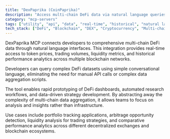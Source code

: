```yaml
---
title: "DexPaprika (CoinPaprika)"
description: "Access multi-chain DeFi data via natural language queries. Explore token metrics, DEX analytics, and market trends across blockchains."
category: "mcp-servers"
tags: ["utility", "api", "data", "real-time", "historical", "natural language processing", "DeFi analytics", "multi-chain data"]
tech_stack: ["DeFi", "Blockchain", "DEX", "Cryptocurrency", "Multi-chain Analytics", "Natural Language Processing"]
---
```


DexPaprika MCP connects developers to comprehensive multi-chain DeFi data through natural language interfaces. This integration provides real-time access to token prices, trading volumes, liquidity metrics, and historical performance analytics across multiple blockchain networks. 

Developers can query complex DeFi datasets using simple conversational language, eliminating the need for manual API calls or complex data aggregation scripts.

The tool enables rapid prototyping of DeFi dashboards, automated research workflows, and data-driven strategy development. By abstracting away the complexity of multi-chain data aggregation, it allows teams to focus on analysis and insights rather than infrastructure. 

Use cases include portfolio tracking applications, arbitrage opportunity detection, liquidity analysis for trading strategies, and comparative performance analytics across different decentralized exchanges and blockchain ecosystems.